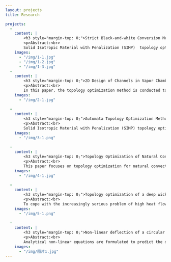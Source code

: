 ```yaml
---
layout: projects
title: Research

projects: 
  - 
    content: |
        <h3 style="margin-top: 0;">Strict Black-and-white Conversion Methods for Gray-Scale Elements in Topology Optimization of Heat Conduction Structures</h3>
        <p>Abstract:<br>
        Solid Isotropic Material with Penalization (SIMP)  topology optimization is a kind of structure optimization method. During the SIMP topology optimization, gray-scale elements exist, which bring uncertainties in de-scribing the boundary of topology optimized structures.And this problem is more serious in heat conduction structure topology optimization, because heat conduction topology optimized structure has many tree-like branches structures. When compared with beam topology optimized structure’s boundaries, heat conduction structure’s boundaries are more complex.To eliminate gray-scale elements in topology optimization, original topology optimization results are changed into strict discrete or black-and-white topology optimization results. We propose three new strict black-and-white conversion methods, Local Penalized Method, Suc-cessive Conversion Method and Automata Conversion Method, to eliminate gray-scale elements. Two typical numerical examples, which are the heat conduction topology optimization and the half MBB-beam optimization respectively, are used to illustrate the availability of the methods to elimi-nate gray-scale elements.</p>
    images: 
      - "/img/1-1.jpg"
      - "/img/1-2.jpg"
      - "/img/1-3.jpg"
  - 
    content: |
        <h3 style="margin-top: 0;">2D Design of Channels in Vapor Chamber with Topological Optimization</h3>
        <p>Abstract:<br>
        In this paper, the topology optimization method is conducted to aid the design of the fluid channels within a vapor chamber. To analyze the temperature uniformity of a vapor chamber, the channels were simplified as branches with high-conductivity materials, the optimization aimed to minimize the temperature variance in a plate with several high-conductivity branches. Numerical simulations were conducted to analyze the influence of material thermal conductivity ratio and Bi number on the topology of the fluid channel structure. Results showed that the design of topology optimization was feasible and effective.</p>
    images: 
      - "/img/2-1.jpg"
    
  - 
    content: |
        <h3 style="margin-top: 0;">Automata Topology Optimization Method for SIMP Gray-Scale Elements</h3>
        <p>Abstract:<br>
        Solid Isotropic Material with Penalization (SIMP) topology optimization method is one of the structure topology optimization methods, which could be used for structure optimization on heat conduction and convective heat transfer with a certain structure material. However, some gray-scale elements exist in the results, which could make the solid boundaries unclear and bring uncertainty in subsequent simulation and manufacture. The tradi-tional threshold filtering method could be used to obtain strict blank-and-white optimization results, but it is al-ways coupled with the structure volume varying in topology optimization. In this paper, the SIMP with automata topology optimization method is conducted which introduces mutual interaction between two gray-scale ele-ments. Therefore, the pseudo density could be transmitted among elements and converge near the high pseudo density elements, the gray-scale elements could be eliminated, and the material volume could keep a constant. By comparing the results by automata topology optimization method with the results by the classical SIMP method, the validity and applicability of the proposed method could be verified, moreover, the hybrid automata topology optimization method could avoid corner-joint between two high pseudo density elements through a sin-gle point.</p>
    images: 
      - "/img/3-1.png"
    
  -   
    content: |
        <h3 style="margin-top: 0;">Topology Optimization of Natural Convective Rectangular Fins</h3>
        <p>Abstract:<br>
        This paper focuses on topology optimization for natural convective heat transfer structures. A predisposed topology optimization for 2D fins structure based on rectangular fins is proposed for natural convection heat transfer enhancement. The entransy dissipation of the topological fin is less than that of the traditional fin. With simulations on FloTHERM, the average temperature and the highest temperature of the base plate are improved comparing to the case with the rectangular fin, therefore, topology optimal fin is effective for heat dissipation extended surface.</p>
    images: 
      - "/img/4-1.jpg"
    
  -   
    content: |
        <h3 style="margin-top: 0;">Topology optimization of a deep wick structure flat heat pipe</h3>
        <p>Abstract:<br>
        To cope with the increasingly serious problem of high heat flow density of electronic chips, the internal structure of flat heat pipe developed to complex structure, in order to obtain more uniform temperature field distribution and improve the efficiency of heat pipe.The uniform temperature of evaporating surface of flat heat pipe is optimized under the condition of finite material by using topological optimization method.Based on SIMP density method, USES the temperature variance as the objective function, in order to design a domain more uniform temperature distribution in the goal to establish topology optimization of steady-state heat conduction model, the sensitivity of the objective function is derived expressions, are calculated and analyzed the optimized topology example, different high and low thermal conductivity material example and different heat source position calculation, obtain the optimal topology and the distribution of temperature field.</p>
    images: 
      - "/img/5-1.png"
  
  -   
    content: |
        <h3 style="margin-top: 0;">Non-linear deflection of a circular diaphragm-type piezoactuator under loads of voltage and pressure</h3>
        <p>Abstract:<br>
        Analytical non-linear equations are formulated to predict the deflection of a circular diaphragm-type piezoactuator, which consists of a passive layer, a bonding layer and a PZT layer. Previous similar analytical solutions presented in the literature are based on thin plates with small deflections (linear problem), however the linear solutions fail to predict the deflection of the piezoactuator when the driven loads, such as voltage and pressure loads, are large. In this research, a non-linear analytical solution for the piezoactuator deflection under loads of voltage and pressure is derived using the principal of minimum energy and the Rayleigh-Ritz method. Each of the three layers in the piezoactuator is considered as an individual layer. The energy associated with the solution includes elastic potential energy of the deformed piezoactuator, electric potential energy in the piezodisc, and the work done by the uniform pressure force. The proposed non-liner solution is validated via static deflection measurements, and it approves that the non-linear analytical results are found to be in a good agreement with the measurements while the linear solution is invalid when the loads are large. Based on the non-linear equations, the effects of the piezoactuator dimensions and the imposed loads on the actuator performance (stroke volume) are also investigated.</p>
    images: 
      - "/img/图片1.jpg"
---
```


